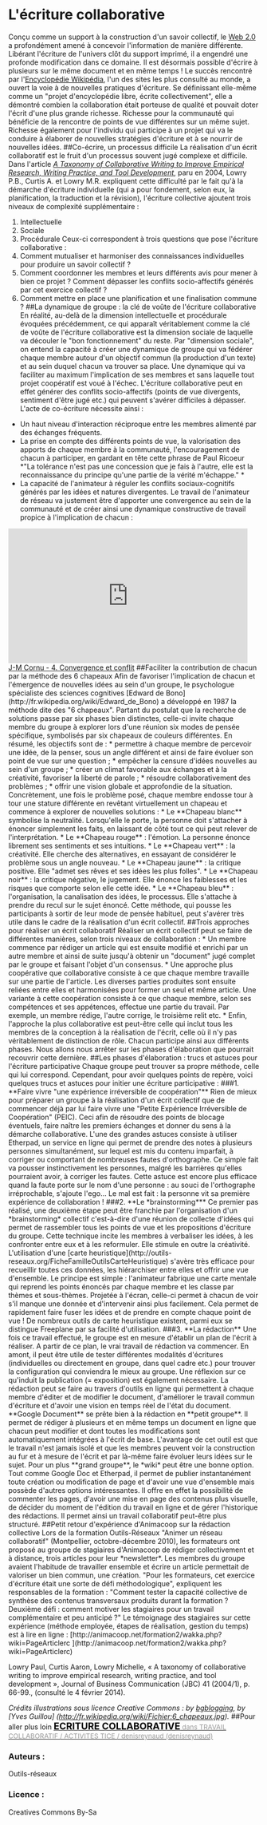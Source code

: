 # L'écriture collaborative
Conçu comme un support à la construction d'un savoir collectif, le [Web 2.0](http://ebook.coop-tic.eu/francais/wakka.php?wiki=LeWeb2) a profondément amené à concevoir l'information de manière différente. Libérant l'écriture de l'univers clôt du support imprimé, il a engendré une profonde modification dans ce domaine. Il est désormais possible d'écrire à plusieurs sur le même document et en même temps ! Le succès rencontré par l'[Encyclopédie Wikipédia](http://fr.wikipedia.org), l'un des sites les plus consulté au monde, a ouvert la voie à de nouvelles pratiques d'écriture. Se définissant elle-même comme un "projet d'encyclopédie libre, écrite collectivement", elle a démontré combien la collaboration était porteuse de qualité et pouvait doter l'écrit d'une plus grande richesse. Richesse pour la communauté qui bénéficie de la rencontre de points de vue différentes sur un même sujet.  Richesse également pour l'individu qui participe à un projet qui va le conduire à élaborer de nouvelles stratégies d'écriture et à se nourrir de nouvelles idées.
##Co-écrire, un processus difficile
La réalisation d'un écrit collaboratif est le fruit d'un processus souvent jugé complexe et difficile. Dans l'article *[A Taxonomy of Collaborative Writing to Improve Empirical Research, Writing Practice, and Tool Development](http://edutechwiki.unige.ch/fr/%C3%89criture_collaborative#A_Taxonomy_of_Collaborative_Writing_to_Improve_Empirical_Research.2C_Writing_Practice.2C_and_Tool_Development)*, paru en 2004, Lowry P.B., Curtis A. et Lowry M.R. expliquent cette difficulté par le fait qu'à la démarche d'écriture individuelle (qui a pour fondement, selon eux, la planification, la traduction et la révision), l'écriture collective ajoutent trois niveaux de complexité supplémentaire : 
1. Intellectuelle
2. Sociale
3. Procédurale
Ceux-ci correspondent à trois questions que pose l'écriture collaborative :
1. Comment mutualiser et harmoniser des connaissances individuelles pour produire un savoir collectif ?
2. Comment coordonner les membres et leurs différents avis pour mener à bien ce projet ? Comment dépasser les conflits socio-affectifs générés par cet exercice collectif ?
3. Comment mettre en place une planification et une finalisation commune ?
##La dynamique de groupe : la clé de voûte de l'écriture collaborative
En réalité, au-delà de la dimension intellectuelle et procédurale évoquées précédemment, ce qui apparaît véritablement comme la clé de voûte de l'écriture collaborative est la dimension sociale de laquelle va découler le "bon fonctionnement" du reste. Par "dimension sociale", on entend la capacité à créer une dynamique de groupe qui va fédérer chaque membre autour d'un objectif commun (la production d'un texte) et au sein duquel chacun va trouver sa place. Une dynamique qui va faciliter au maximum l'implication de ses membres et sans laquelle tout projet coopératif est voué à l'échec. 
L'écriture collaborative peut en effet générer des conflits socio-affectifs (points de vue divergents, sentiment d'être jugé etc.) qui peuvent s'avérer difficiles à dépasser. L'acte de co-écriture nécessite ainsi : 
* Un haut niveau d'interaction réciproque entre les membres alimenté par des échanges fréquents.
* La prise en compte des différents points de vue, la valorisation des apports de chaque membre à la communauté, l'encouragement de chacun à participer, en gardant en tête cette phrase de Paul Ricoeur *"La tolérance n'est pas une concession que je fais à l'autre, elle est la reconnaissance du principe qu'une partie de la vérité m'échappe." *
* La capacité de l'animateur à réguler les conflits sociaux-cognitifs générés par les idées et natures divergentes.
Le travail de l'animateur de réseau va justement être d'apporter une convergence au sein de la communauté et de créer ainsi une dynamique constructive de travail propice à l'implication de chacun : 

<iframe frameborder="0" width="480" height="270" src="http://www.dailymotion.com/embed/video/k2TXiKWQG8j1AX4ltVB"></iframe><br /><a href="http://www.dailymotion.com/video/x128kjj_j-m-cornu-4-convergence-et-conflit_webcam" target="_blank">J-M Cornu - 4. Convergence et conflit</a>
##Faciliter la contribution de chacun par la méthode des 6 chapeaux
Afin de favoriser l'implication de chacun et l'émergence de nouvelles idées au sein d'un groupe, le psychologue spécialiste des sciences cognitives [Edward de Bono](http://fr.wikipedia.org/wiki/Edward_de_Bono) a développé en 1987 la méthode dite des "6 chapeaux".  Partant du postulat que la recherche de solutions passe par six phases bien distinctes, celle-ci invite chaque membre du groupe à explorer lors d'une réunion six modes de pensée spécifique, symbolisés par six chapeaux de couleurs différentes.
En résumé, les objectifs sont de  : 
* permettre à chaque membre de percevoir une idée, de la penser, sous un angle différent et ainsi de faire évoluer son point de vue sur une question ; 
* empêcher la censure d'idées nouvelles au sein d'un groupe ;
* créer un climat favorable aux échanges et à la créativité, favoriser la liberté de parole ;
* résoudre collaborativement des problèmes ;
* offrir une vision globale et approfondie de la situation.
Concrètement, une fois le problème posé, chaque membre endosse tour à tour une stature différente en revêtant virtuellement un chapeau et commence à explorer de nouvelles solutions :
* Le **Chapeau blanc** symbolise la neutralité. Lorsqu'elle le porte, la personne doit s'attacher à énoncer simplement les faits, en laissant de côté tout ce qui peut relever de l'interprétation.
* Le **Chapeau rouge** : l'émotion. La personne énonce librement ses sentiments et ses intuitions. 
* Le **Chapeau vert** : la créativité. Elle cherche des alternatives, en essayant de considérer le problème sous un angle nouveau.
* Le **Chapeau jaune** : la critique positive. Elle "admet ses rêves et ses idées les plus folles".
* Le **Chapeau noir** : la critique négative, le jugement. Elle énonce les faiblesses et les risques que comporte selon elle cette idée.
* Le **Chapeau bleu** : l'organisation,  la canalisation des idées, le processus. Elle s'attache à prendre du recul sur le sujet énoncé.
Cette méthode, qui pousse les participants à sortir de leur mode de pensée habituel, peut s'avérer très utile dans le cadre de la réalisation d'un écrit collectif. 
##Trois approches pour réaliser un écrit collaboratif
Réaliser un écrit collectif peut se faire de différentes manières, selon trois niveaux de collaboration : 
* Un membre commence par rédiger un article qui est ensuite modifié et enrichi par un autre membre et ainsi de suite jusqu'à obtenir un "document" jugé complet par le groupe et faisant l'objet d'un consensus.
* Une approche plus coopérative que collaborative consiste à ce que chaque membre travaille sur une partie de l'article. Les diverses parties produites sont ensuite reliées entre elles et harmonisées pour former un seul et même article. 
Une variante à cette coopération consiste à ce que chaque membre, selon ses compétences et ses appétences,  effectue une partie du travail. Par exemple, un membre rédige, l'autre corrige, le troisième relit etc. 
* Enfin, l'approche la plus collaborative est peut-être celle qui inclut tous les membres de la conception à la réalisation de l'écrit, celle où il n'y pas véritablement de distinction de rôle. Chacun participe ainsi aux différents phases. Nous allons nous arrêter sur les phases d'élaboration que pourrait recouvrir cette dernière.
##Les phases d'élaboration  : trucs et astuces pour l'écriture participative
Chaque groupe peut trouver sa propre méthode, celle qui lui correspond. Cependant, pour avoir quelques points de repère, voici quelques trucs et astuces pour initier une écriture participative :
###1. **Faire vivre "une expérience irréversible de coopération"**
Rien de mieux pour préparer un groupe à la réalisation d'un écrit collectif que de commencer déjà par lui faire vivre une "Petite Expérience Irréversible de Coopération" (PEIC). Ceci afin de résoudre des points de blocage éventuels, faire naître les premiers échanges et donner du sens à la démarche collaborative. L'une des grandes astuces consiste à utiliser Etherpad, un service en ligne qui permet de prendre des notes à plusieurs personnes simultanément, sur lequel est mis du contenu imparfait, à corriger ou comportant de nombreuses fautes d'orthographe. Ce simple fait va pousser instinctivement les personnes, malgré les barrières qu'elles pourraient avoir, à corriger les fautes. Cette astuce est encore plus efficace quand la faute porte sur le nom d'une personne : au souci de l'orthographe irréprochable, s'ajoute l'ego... Le mal est fait : la personne vit sa première expérience de collaboration !
###2. **Le *brainstorming***
Ce premier pas réalisé, une deuxième étape peut être franchie par l'organisation d'un *brainstorming* collectif c'est-à-dire d'une réunion de collecte d'idées qui permet de rassembler tous les points de vue et les propositions d'écriture du groupe. Cette technique incite les membres à verbaliser les idées, à les confronter entre eux et à les reformuler. Elle stimule en outre la créativité. L'utilisation d'une [carte heuristique](http://outils-reseaux.org/FicheFamilleOutilsCarteHeuristique) s'avère très efficace pour recueillir toutes ces données, les hiérarchiser entre elles et offrir une vue d'ensemble. Le principe est simple : l'animateur fabrique une carte mentale qui reprend les points énoncés par chaque membre et les classe par thèmes et sous-thèmes. Projetée à l'écran, celle-ci permet à chacun de voir s'il manque une donnée et d'intervenir ainsi plus facilement. Cela permet de rapidement faire fuser les idées et de prendre en compte chaque point de vue !
De nombreux outils de carte heuristique existent, parmi eux se distingue Freeplane par sa facilité d'utilisation.
###3. **La rédaction**
Une fois ce travail effectué, le groupe est en mesure d'établir un plan de l'écrit à réaliser. A partir de ce plan, le vrai travail de rédaction va commencer. En amont, il peut être utile de tester différentes modalités d'écritures (individuelles ou directement en groupe, dans quel cadre etc.) pour trouver la configuration qui conviendra le mieux au groupe. Une réflexion sur ce qu'induit la publication (= exposition) est également nécessaire. 
La rédaction peut se faire au travers d'outils en ligne qui permettent à chaque membre d'éditer et de modifier le document, d'améliorer le travail commun d'écriture et d'avoir une vision en temps réel de l'état du document. 
**Google Document** se prête bien à la rédaction en **petit groupe**. Il permet de rédiger à plusieurs et en même temps un document en ligne que chacun peut modifier et dont toutes les modifications sont automatiquement intégrées à l'écrit de base. L'avantage de cet outil est que le travail n'est jamais isolé et que les membres peuvent voir la construction au fur et à mesure de l'écrit et par là-même faire évoluer leurs idées sur le sujet. 
Pour un plus **grand groupe**, le *wiki* peut être une bonne option. Tout comme Google Doc et Etherpad, il permet de publier instantanément toute création ou modification de page et d'avoir une vue d'ensemble mais possède d'autres options intéressantes. Il offre en effet la possibilité de commenter les pages, d'avoir une mise en page des contenus plus visuelle, de décider du moment de l'édition du travail en ligne et de gérer l'historique des rédactions. Il permet ainsi un travail collaboratif peut-être plus structuré. 
##Petit retour d'expérience d'Animacoop sur la rédaction collective
Lors de la formation Outils-Réseaux "Animer un réseau collaboratif" (Montpellier, octobre-décembre 2010), les formateurs ont proposé au groupe de stagiaires d'Animacoop de rédiger collectivement et à distance, trois articles pour leur *newsletter*. Les membres du groupe avaient l'habitude de travailler ensemble et écrire un article permettait de valoriser un bien commun, une création. "Pour les formateurs, cet exercice d'écriture était une sorte de défi méthodologique", expliquent les responsables de la formation : "Comment tester la capacité collective de synthèse des contenus transversaux produits durant la formation ? Deuxième défi : comment motiver les stagiaires pour un travail complémentaire et peu anticipé ?" 
Le témoignage des stagiaires sur cette expérience (méthode employée, étapes de réalisation, gestion du temps) est à lire en ligne : [http://animacoop.net/formation2/wakka.php?wiki=PageArticlerc ](http://animacoop.net/formation2/wakka.php?wiki=PageArticlerc)

Lowry Paul, Curtis Aaron, Lowry Michelle, « A taxonomy of collaborative writing to improve empirical research, writing practice, and tool development », Journal of Business Communication (JBC) 41 (2004/1), p. 66-99., (consulté le 4 février 2014).

*Crédits illustrations sous licence Creative Commons : by [bgblogging](http://www.flickr.com/photos/bg/), by [Yves Guillou] (http://fr.wikipedia.org/wiki/Fichier:6_chapeaux.jpg).*
##Pour aller plus loin
<object width="560" height="420" id="pt-embed-3018487-468-object" type="application/x-shockwave-flash" data="http://cdn.pearltrees.com/s/embed/getApp"><param name="flashvars" value="lang=fr_FR&embedId=pt-embed-3018487-468&treeId=3018487&pearlId=22258145&treeTitle=ECRITURE%20COLLABORATIVE&site=www.pearltrees.com%2F" /><param name="movie" value="http://cdn.pearltrees.com/s/embed/getApp" /><param name="wmode" value="opaque" /><param name="allowscriptaccess" value="always" /><a href="http://www.pearltrees.com/t/tice/ecriture-collaborative/id3018487" alt="ECRITURE COLLABORATIVE" style="text-decoration:underline;"><span style="font-size:14pt;color:black;font-weight:bold">ECRITURE COLLABORATIVE</span><span style="font-size:10pt;color:#999999;font-weight:normal"> dans TRAVAIL COLLABORATIF / ACTIVITES TICE / denisreynaud (denisreynaud)</span></a></object>
### Auteurs :
Outils-réseaux
### Licence :
Creatives Commons By-Sa
